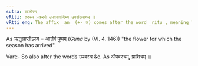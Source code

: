 ```yaml
---
sutra: ऋतोरण्
vRtti: तदस्य प्रकरणे उपवस्त्रादिभ्य उपसंख्यानम् ॥
vRtti_eng: The affix _an_ (+- अ) comes after the word _ritu_, meaning \"that has come for it\".
---
```

As ऋतुःप्राप्तोऽस्य = आर्त्तवं पुष्पम् (_Guna_ by (VI. 4. 146)) "the flower for which the season has arrived".

Vart:- So also after the words उपवस्त्र &c. As औपवस्त्रम्, प्राशित्रम् ॥
